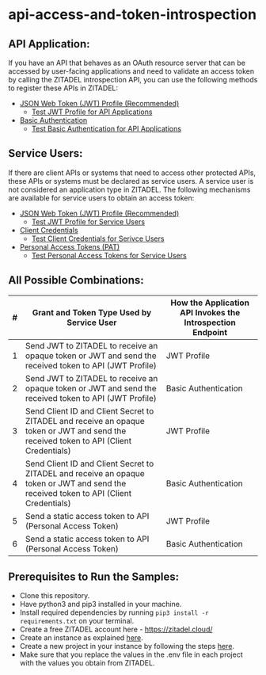 # api-access-and-token-introspection


## API Application:
If you have an API that behaves as an OAuth resource server that can be accessed by user-facing applications and need to validate an access token by calling the ZITADEL introspection API, you can use the following methods to register these APIs in ZITADEL: 

- [JSON Web Token (JWT) Profile (Recommended)](https://zitadel.com/docs/apis/openidoauth/authn-methods#jwt-with-private-key) 
  - [Test JWT Profile for API Applications](https://github.com/zitadel/examples-api-access-and-token-introspection/tree/main/api-jwt)
- [Basic Authentication](https://zitadel.com/docs/apis/openidoauth/authn-methods#client-secret-basic) 
  - [Test Basic Authentication for API Applications](https://github.com/zitadel/examples-api-access-and-token-introspection/tree/main/api-basic-authentication)



## Service Users:
If there are client APIs or systems that need to access other protected APIs, these APIs or systems must be declared as service users. A service user is not considered an application type in ZITADEL. The following mechanisms are available for service users to obtain an access token: 

- [JSON Web Token (JWT) Profile  (Recommended)](https://zitadel.com/docs/guides/integrate/serviceusers) 
  - [Test JWT Profile for Service Users](https://github.com/zitadel/examples-api-access-and-token-introspection/tree/main/service-user-jwt)
- [Client Credentials](https://zitadel.com/docs/guides/integrate/client-credential) 
  - [Test Client Credentials for Serivce Users](https://github.com/zitadel/examples-api-access-and-token-introspection/tree/main/service-user-client-credentials)
- [Personal Access Tokens (PAT)](https://zitadel.com/docs/guides/integrate/pat) 
  - [Test Personal Access Tokens for Service Users](https://github.com/zitadel/examples-api-access-and-token-introspection/tree/main/service-user-pat)



## All Possible Combinations: 
| **#** | **Grant and Token Type Used by Service User**                                         | **How the Application API Invokes the Introspection Endpoint** |
|-------|---------------------------------------------------------------------------------------|----------------------------------------------------------------|
| 1     | Send JWT to ZITADEL to receive an opaque token or JWT and send the received token to API (JWT Profile) | JWT Profile                                                    |
| 2     | Send JWT to ZITADEL to receive an opaque token or JWT and send the received token to API (JWT Profile) | Basic Authentication                                           |
| 3     | Send Client ID and Client Secret to ZITADEL and receive an opaque token or JWT and send the received token to API (Client Credentials) | JWT Profile                                                    |
| 4     | Send Client ID and Client Secret to ZITADEL and receive an opaque token or JWT and send the received token to API (Client Credentials) | Basic Authentication                                           |
| 5     | Send a static access token to API (Personal Access Token)                            | JWT Profile                                                    |
| 6     | Send a static access token to API (Personal Access Token)                            | Basic Authentication                                           |


## Prerequisites to Run the Samples: 

- Clone this repository. 
- Have python3 and pip3 installed in your machine.
- Install required dependencies by running `pip3 install -r requirements.txt` on your terminal.
- Create a free ZITADEL account here - https://zitadel.cloud/
- Create an instance as explained [here](https://zitadel.com/docs/guides/start/quickstart#2-create-your-first-instance). 
- Create a new project in your instance by following the steps [here](https://zitadel.com/docs/guides/start/quickstart#2-create-your-first-instance).
- Make sure that you replace the values in the .env file in each project with the values you obtain from ZITADEL.


